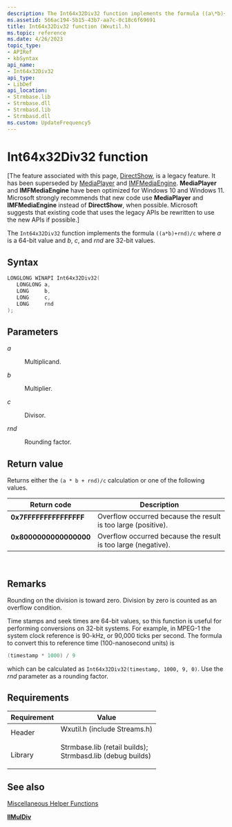 ```yaml
---
description: The Int64x32Div32 function implements the formula ((a\*b)+rnd)/c where a is a 64-bit value and b, c, and rnd are 32-bit values.
ms.assetid: 566ac194-5b15-43b7-aa7c-0c18c6f69691
title: Int64x32Div32 function (Wxutil.h)
ms.topic: reference
ms.date: 4/26/2023
topic_type: 
- APIRef
- kbSyntax
api_name: 
- Int64x32Div32
api_type: 
- LibDef
api_location: 
- Strmbase.lib
- Strmbase.dll
- Strmbasd.lib
- Strmbasd.dll
ms.custom: UpdateFrequency5
---
```


# Int64x32Div32 function

\[The feature associated with this page, [DirectShow](/windows/win32/directshow/directshow), is a legacy feature. It has been superseded by [MediaPlayer](/uwp/api/Windows.Media.Playback.MediaPlayer) and [IMFMediaEngine](/windows/win32/api/mfmediaengine/nn-mfmediaengine-imfmediaengine). **MediaPlayer** and **IMFMediaEngine** have been optimized for Windows 10 and Windows 11. Microsoft strongly recommends that new code use **MediaPlayer** and **IMFMediaEngine** instead of **DirectShow**, when possible. Microsoft suggests that existing code that uses the legacy APIs be rewritten to use the new APIs if possible.\]

The `Int64x32Div32` function implements the formula `((a*b)+rnd)/c` where *a* is a 64-bit value and *b*, *c*, and *rnd* are 32-bit values.

## Syntax


```C++
LONGLONG WINAPI Int64x32Div32(
   LONGLONG a,
   LONG     b,
   LONG     c,
   LONG     rnd
);
```



## Parameters

<dl> <dt>

*a* 
</dt> <dd>

Multiplicand.

</dd> <dt>

*b* 
</dt> <dd>

Multiplier.

</dd> <dt>

*c* 
</dt> <dd>

Divisor.

</dd> <dt>

*rnd* 
</dt> <dd>

Rounding factor.

</dd> </dl>

## Return value

Returns either the `(a * b + rnd)/c` calculation or one of the following values.



| Return code                                                                                       | Description                                                              |
|---------------------------------------------------------------------------------------------------|--------------------------------------------------------------------------|
| <dl> <dt>**0x7FFFFFFFFFFFFFFF**</dt> </dl> | Overflow occurred because the result is too large (positive).<br/> |
| <dl> <dt>**0x8000000000000000**</dt> </dl> | Overflow occurred because the result is too large (negative).<br/> |



 

## Remarks

Rounding on the division is toward zero. Division by zero is counted as an overflow condition.

Time stamps and seek times are 64-bit values, so this function is useful for performing conversions on 32-bit systems. For example, in MPEG-1 the system clock reference is 90-kHz, or 90,000 ticks per second. The formula to convert this to reference time (100-nanosecond units) is


```C++
(timestamp * 1000) / 9
```



which can be calculated as `Int64x32Div32(timestamp, 1000, 9, 0)`. Use the *rnd* parameter as a rounding factor.

## Requirements



| Requirement | Value |
|--------------------|--------------------------------------------------------------------------------------------------------------------------------------------------------------------------------------------|
| Header<br/>  | <dl> <dt>Wxutil.h (include Streams.h)</dt> </dl>                                                                                    |
| Library<br/> | <dl> <dt>Strmbase.lib (retail builds); </dt> <dt>Strmbasd.lib (debug builds)</dt> </dl> |



## See also

<dl> <dt>

[Miscellaneous Helper Functions](miscellaneous-helper-functions.md)
</dt> <dt>

[**llMulDiv**](llmuldiv.md)
</dt> </dl>

 

 




